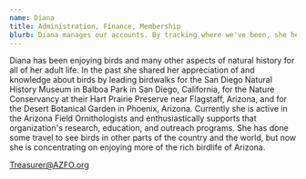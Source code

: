```yaml
---
name: Diana
title: Administration, Finance, Membership
blurb: Diana manages our accounts. By tracking where we've been, she helps us move forward.
---
```


Diana has been enjoying birds and many other aspects of natural history for all of her adult life. In the past she shared her appreciation of and knowledge about birds by leading birdwalks for the San Diego Natural History Museum in Balboa Park in San Diego, California, for the Nature Conservancy at their Hart Prairie Preserve near Flagstaff, Arizona, and for the Desert Botanical Garden in Phoenix, Arizona. Currently she is active in the Arizona Field Ornithologists and enthusiastically supports that organization's research, education, and outreach programs. She has done some travel to see birds in other parts of the country and the world, but now she is concentrating on enjoying more of the rich birdlife of Arizona.

[Treasurer@AZFO.org](mailto:Treasurer@AZFO.org)
